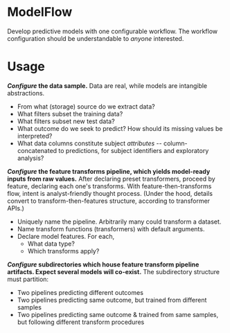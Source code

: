 # ModelFlow

Develop predictive models with one configurable workflow. 
The workflow configuration should be understandable to _anyone_ interested.

# Usage

**_Configure_ the data sample.**
Data are real, while models are intangible abstractions.
- From what (storage) source do we extract data?
- What filters subset the training data?
- What filters subset new test data?
- What outcome do we seek to predict? 
How should its missing values be interpreted?
- What data columns constitute subject _attributes_ -- 
column-concatenated to predictions, for 
subject identifiers and exploratory analysis?

**_Configure_ the feature transforms pipeline, 
which yields model-ready inputs from raw values.**
After declaring preset transformers, 
proceed by feature, declaring each one's transforms. 
With feature-then-transforms flow, intent is analyst-friendly thought process.
(Under the hood, details convert to transform-then-features structure, 
according to transformer APIs.)
- Uniquely name the pipeline. Arbitrarily many could transform a dataset.
- Name transform functions (transformers) with default arguments.
- Declare model features. For each,
    - What data type?
    - Which transforms apply?

**_Configure_ subdirectories which house feature transform pipeline artifacts.
Expect several models will co-exist.**
The subdirectory structure must partition:
- Two pipelines predicting different outcomes
- Two pipelines predicting same outcome, but trained from different samples
- Two pipelines predicting same outcome & trained from same samples, but
following different transform procedures
